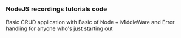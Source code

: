 ### NodeJS recordings tutorials code

<p>Basic CRUD application with Basic of Node + MiddleWare and Error handling for anyone who's just starting out</p> 
